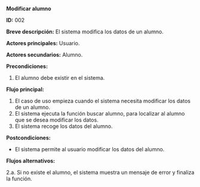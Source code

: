 **Modificar alumno**

**ID:** 002

**Breve descripción:** El sistema modifica los datos de un alumno.


**Actores principales:** Usuario.

**Actores secundarios:** Alumno.

**Precondiciones:**

  1. El alumno debe existir en el sistema.

**Flujo principal:**

  1. El caso de uso empieza cuando el sistema necesita modificar los datos de un alumno.
  2. El sistema ejecuta la función buscar alumno, para localizar al alumno que se desea modificar los datos.
  3. El sistema recoge los datos del alumno.

**Postcondiciones:**

  * El sistema permite al usuario modificar los datos del alumno.

**Flujos alternativos:**

  2.a. Si no existe el alumno, el sistema muestra un mensaje de error y finaliza la función.
